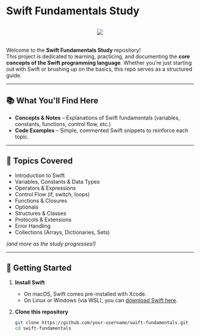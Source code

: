 # Swift Fundamentals Study

<center>
    <div style="margin: 32px 0;">
        <img src="https://img.shields.io/badge/swift-F54A2A?style=for-the-badge&logo=swift&logoColor=white" />
    </div>
</center>

Welcome to the **Swift Fundamentals Study** repository!  
This project is dedicated to learning, practicing, and documenting the **core concepts of the Swift programming language**. Whether you’re just starting out with Swift or brushing up on the basics, this repo serves as a structured guide.

---

## 📚 What You'll Find Here
- **Concepts & Notes** – Explanations of Swift fundamentals (variables, constants, functions, control flow, etc.)
- **Code Examples** – Simple, commented Swift snippets to reinforce each topic.

---

## 🧩 Topics Covered
- Introduction to Swift  
- Variables, Constants & Data Types  
- Operators & Expressions  
- Control Flow (if, switch, loops)  
- Functions & Closures  
- Optionals  
- Structures & Classes  
- Protocols & Extensions  
- Error Handling  
- Collections (Arrays, Dictionaries, Sets)  

*(and more as the study progresses!)*

---

## 🚀 Getting Started

1. **Install Swift**  
   - On macOS, Swift comes pre-installed with Xcode.  
   - On Linux or Windows (via WSL), you can [download Swift here](https://www.swift.org/download/).  

2. **Clone this repository**
   ```bash
   git clone https://github.com/your-username/swift-fundamentals.git
   cd swift-fundamentals